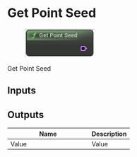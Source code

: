 # Get Point Seed

<div align="left" data-full-width="false">

<figure><img src="../../../api/Point/Get_Point_Seed.png" alt=""><figcaption></figcaption></figure>

</div>

Get Point Seed

## Inputs

## Outputs

<table><thead><tr><th width="170">Name</th><th>Description</th></tr></thead><tbody><tr><td>Value</td><td>Value</td></tr></tbody></table>
